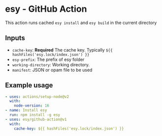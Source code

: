 # esy - GitHub Action

This action runs cached `esy install` and `esy build` in the current directory

## Inputs

- `cache-key`: **Required** The cache key. Typically
  `${{ hashFiles('esy.lock/index.json') }}`
- `esy-prefix`: The prefix of esy folder
- `working-directory`: Working directory.
- `manifest`: JSON or opam file to be used

## Example usage

```yml
- uses: actions/setup-node@v2
  with:
    node-version: 16
- name: Install esy
  run: npm install -g esy
- uses: esy/github-action@v1
  with:
    cache-key: ${{ hashFiles('esy.lock/index.json') }}
```

